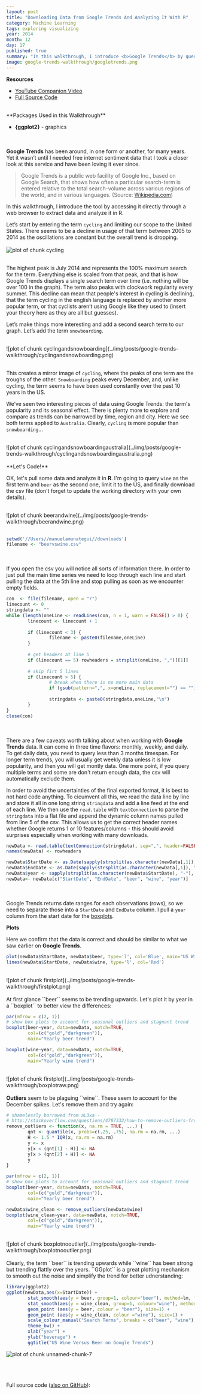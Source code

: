 ```yaml
---
layout: post
title: "Downloading Data from Google Trends And Analyzing It With R" 
category: Machine Learning
tags: exploring visualizing
year: 2014
month: 12
day: 17
published: true
summary: "In this walkthrough, I introduce <b>Google Trends</b> by queriying it directly through the web, downloading a comma-delimited file of the results, and analyzing it in R."
image: google-trends-walkthrough/googletrends.png
---
```


**Resources**
<ul>
<li type="square"><a href="https://www.youtube.com/user/mamunate/videos" target='_blank'>YouTube Companion Video</a></li>
<li type="square"><a href="#sourcecode">Full Source Code</a></li>
</ul>
<BR>
**Packages Used in this Walkthrough**

<ul>
        <li type="square"><b>{ggplot2}</b> - graphics</li>
</ul>

<BR><BR>
<b>Google Trends</b> has been around, in one form or another, for many years. Yet it wasn’t until I needed free internet sentiment data that I took a closer look at this service and have been loving it ever since.

<blockquote>Google Trends is a public web facility of Google Inc., based on Google Search, that shows how often a particular search-term is entered relative to the total search-volume across various regions of the world, and in various languages. (Source: <a href='http://en.wikipedia.org/wiki/Google_Trends' target='_blank'>Wikipedia.com</a>)</blockquote>

In this walkthrough, I introduce the tool by accessing it directly through a web browser to extract data and analyze it in R.

Let’s start by entering the term ``cycling`` and limiting our scope to the United States. There seems to be a decline in usage of that term between 2005 to 2014 as the oscillations are constant but the overall trend is dropping. 
<BR><BR>
![plot of chunk cycling](../img/posts/google-trends-walkthrough/cycling.png) 
<BR><BR>

The highest peak is July 2014 and represents the 100% maximum search for the term. Everything else is scaled from that peak, and that is how Google Trends displays a single search term over time (i.e. nothing will be over 100 in the graph). The term also peaks with clockwork regularity every summer. This decline can mean that people's interest in cycling is declining, that the term cycling in the english language is replaced by another more popular term, or that cyclists aren’t using Google like they used to (insert your theory here as they are all but guesses). 

Let’s make things more interesting and add a second search term to our graph. Let’s add the term ``snowboarding``.

<BR>
![plot of chunk cyclingandsnowboarding](../img/posts/google-trends-walkthrough/cyclingandsnowboarding.png) 
<BR><BR>

This creates a mirror image of ``cycling``, where the peaks of one term are the troughs of the other. ``Snowboarding`` peaks every December, and, unlike cycling, the term seems to have been used constantly over the past 10 years in the US.

We’ve seen two interesting pieces of data using Google Trends: the term's popularity and its seasonal effect. There is plenty more to explore and compare as trends can be narrowed by time, region and city. Here we see both terms applied to ``Australia``. Clearly, ``cycling`` is more popular than ``snowboarding``...

<BR>
![plot of chunk cyclingandsnowboardingaustralia](../img/posts/google-trends-walkthrough/cyclingandsnowboardingaustralia.png) 
<BR><BR>
**Let's Code!**

OK, let's pull some data and analyze it in <b>R</b>. I'm going to query ``wine`` as the first term and ``beer`` as the second one, limit it to the US, and finally download the csv file (don't forget to update the working directory with your own details).

<BR>
![plot of chunk beerandwine](../img/posts/google-trends-walkthrough/beerandwine.png) 
<BR><BR>

```r
setwd('//Users//manuelamunategui//downloads')
filename <- "beervswine.csv"
```
<BR><BR>
If you open the csv you will notice all sorts of information there. In order to just pull the main time series we need to loop through each line and start pulling the data at the 5th line and stop pulling as soon as we encounter empty fields. 


```r
con  <- file(filename, open = "r")
linecount <- 0
stringdata <- ""
while (length(oneLine <- readLines(con, n = 1, warn = FALSE)) > 0) {
        linecount <- linecount + 1
        
        if (linecount < 3) {
                filename <- paste0(filename,oneLine)     
        }
        
        # get headers at line 5
        if (linecount == 5) rowheaders = strsplit(oneLine, ",")[[1]]
        
        # skip firt 5 lines
        if (linecount > 5) {
                # break when there is no more main data
                if (gsub(pattern=",", x=oneLine, replacement="") == "") break
                
                stringdata <- paste0(stringdata,oneLine,"\n")
        }
}
close(con)
```
<br><br>
There are a few caveats worth talking about when working with <b>Google Trends</b> data. It can come in three time flavors: monthly, weekly, and daily. To get daily data, you need to query less than 3 months timespan. For longer term trends, you will usually get weekly data unless it is low popularity, and then you will get montly data. One more point, if you query multiple terms and some are don't return enough data, the csv will automatically exclude them.

In order to avoid the uncertainties of the final exported format, it is best to not hard code anything. To cicumvent all this, we read the data line by line and store it all in one long string ``stringdata`` and add a line feed at the end of each line. We then use the ``read.table`` with ``textConnection`` to parse the ``stringdata`` into a flat file and append the dynamic column names pulled from line 5 of the csv. This allows us to get the correct header names whether Google returns 1 or 10 features/columns - this should avoid surprises especially when working with many downloads.


```r
newData <- read.table(textConnection(stringdata), sep=",", header=FALSE, stringsAsFactors = FALSE)
names(newData) <- rowheaders

newData$StartDate <- as.Date(sapply(strsplit(as.character(newData[,1]), " - "), `[`, 1))
newData$EndDate <- as.Date(sapply(strsplit(as.character(newData[,1]), " - "), `[`, 2))
newData$year <- sapply(strsplit(as.character(newData$StartDate), "-"), `[`, 1)
newData<- newData[c("StartDate", "EndDate", "beer", "wine", "year")]
```
<br><br>
Google Trends returns date ranges for each observations (rows), so we need to separate those into a ``StartDate`` and ``EndDate`` column. I pull a ``year`` column from the start date for the <a href='http://stat.ethz.ch/R-manual/R-patched/library/graphics/html/boxplot.html' target='_blank'>boxplots</a>.

**Plots**

Here we confirm that the data is correct and should be similar to what we saw earlier on <b>Google Trends</b>.

```r
plot(newData$StartDate, newData$beer, type='l', col='Blue', main="US Wine vs Beer on Google Trends", xlab="year", ylab="beverage")
lines(newData$StartDate, newData$wine, type='l', col='Red')
```
<BR>
![plot of chunk firstplot](../img/posts/google-trends-walkthrough/firstplot.png) 
<BR><BR>
At first glance ``beer`` seems to be trending upwards. Let's plot it by year in a ``boxplot`` to better view the differences:


```r
par(mfrow = c(2, 1))
# show box plots to account for seasonal outliers and stagnant trend
boxplot(beer~year, data=newData, notch=TRUE,
        col=(c("gold","darkgreen")),
        main="Yearly beer trend")

boxplot(wine~year, data=newData, notch=TRUE,
        col=(c("gold","darkgreen")),
        main="Yearly wine trend")
```

<BR>
![plot of chunk firstplot](../img/posts/google-trends-walkthrough/boxplotraw.png) 
<BR><BR>
<b>Outliers</b> seem to be plaguing ``wine``. These seem to account for the December spikes. Let's remove them and try again:

```r
# shamelessly borrowed from aL3xa -
# http://stackoverflow.com/questions/4787332/how-to-remove-outliers-from-a-dataset
remove_outliers <- function(x, na.rm = TRUE, ...) {
        qnt <- quantile(x, probs=c(.25, .75), na.rm = na.rm, ...)
        H <- 1.5 * IQR(x, na.rm = na.rm)
        y <- x
        y[x < (qnt[1] - H)] <- NA
        y[x > (qnt[2] + H)] <- NA
        y
}

par(mfrow = c(2, 1))
# show box plots to account for seasonal outliers and stagnant trend
boxplot(beer~year, data=newData, notch=TRUE,
        col=(c("gold","darkgreen")),
        main="Yearly beer trend")

newData$wine_clean <- remove_outliers(newData$wine)
boxplot(wine_clean~year, data=newData, notch=TRUE,
        col=(c("gold","darkgreen")),
        main="Yearly wine trend")
```

<BR>
![plot of chunk boxplotnooutlier](../img/posts/google-trends-walkthrough/boxplotnooutlier.png) 
<BR><BR>
Clearly, the term ``beer`` is trending upwards while ``wine`` has been strong but trending flattly over the years. ``GGplot`` is a great plotting mechanism to smooth out the noise and simplify the trend for better udnerstanding:


```r
library(ggplot2)
ggplot(newData,aes(x=StartDate)) +
        stat_smooth(aes(y = beer, group=1, colour="beer"), method=lm, formula = y ~ poly(x,1), level=0.95) +
        stat_smooth(aes(y = wine_clean, group=1, colour="wine"), method=lm, formula = y ~ poly(x,2), level=0.95) +
        geom_point (aes(y = beer, colour = "beer"), size=1) +
        geom_point (aes(y = wine_clean, colour ="wine"), size=1) +
        scale_colour_manual("Search Terms", breaks = c("beer", "wine"), values = c("blue","red")) +
        theme_bw() +
        xlab("year") +
        ylab("beverage") +
        ggtitle("US Wine Versus Beer on Google Trends")
```

![plot of chunk unnamed-chunk-7](figure/unnamed-chunk-7.png) 


<BR><BR>        
<a id="sourcecode">Full source code (<a href='https://github.com/amunategui/' target='_blank'>also on GitHub</a>)</a>:

```r

```
